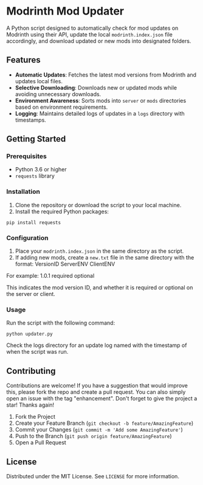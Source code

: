# Modrinth Mod Updater

A Python script designed to automatically check for mod updates on Modrinth using their API, update the local `modrinth.index.json` file accordingly, and download updated or new mods into designated folders.

## Features

- **Automatic Updates**: Fetches the latest mod versions from Modrinth and updates local files.
- **Selective Downloading**: Downloads new or updated mods while avoiding unnecessary downloads.
- **Environment Awareness**: Sorts mods into `server` or `mods` directories based on environment requirements.
- **Logging**: Maintains detailed logs of updates in a `logs` directory with timestamps.

## Getting Started

### Prerequisites

- Python 3.6 or higher
- `requests` library

### Installation

1. Clone the repository or download the script to your local machine.
2. Install the required Python packages:

```shell
pip install requests
```
### Configuration

1. Place your `modrinth.index.json` in the same directory as the script.
2. If adding new mods, create a `new.txt` file in the same directory with the format:
VersionID ServerENV ClientENV

For example:
1.0.1 required optional

This indicates the mod version ID, and whether it is required or optional on the server or client.

### Usage

Run the script with the following command:

```shell
python updater.py
```

Check the logs directory for an update log named with the timestamp of when the script was run.

## Contributing

Contributions are welcome! If you have a suggestion that would improve this, please fork the repo and create a pull request. You can also simply open an issue with the tag "enhancement". Don't forget to give the project a star! Thanks again!

1. Fork the Project
2. Create your Feature Branch (`git checkout -b feature/AmazingFeature`)
3. Commit your Changes (`git commit -m 'Add some AmazingFeature'`)
4. Push to the Branch (`git push origin feature/AmazingFeature`)
5. Open a Pull Request

## License

Distributed under the MIT License. See `LICENSE` for more information.
